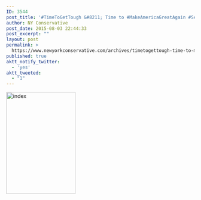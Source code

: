 ```yaml
---
ID: 3544
post_title: '#TimeToGetTough &#8211; Time to #MakeAmericaGreatAgain #SecureTheBorder #tcot #PJNET'
author: NY Conservative
post_date: 2015-08-03 22:44:33
post_excerpt: ""
layout: post
permalink: >
  https://www.newyorkconservative.com/archives/timetogettough-time-to-makeamericagreatagain-securetheborder-tcot-pjnet/
published: true
aktt_notify_twitter:
  - 'yes'
aktt_tweeted:
  - "1"
---
```

<a href="http://newyorkconservative.s3.amazonaws.com/wp-content/uploads/2015/07/index.jpeg"><img class="alignnone size-full wp-image-3369" src="http://newyorkconservative.s3.amazonaws.com/wp-content/uploads/2015/07/index.jpeg" alt="index" width="185" height="273" /></a>
